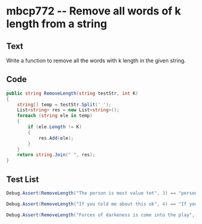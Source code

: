 # mbcp772 -- Remove all words of k length from a string

## Text

Write a function to remove all the words with k length in the given string.

## Code

```csharp
public string RemoveLength(string testStr, int K)
{
    string[] temp = testStr.Split(' ');
    List<string> res = new List<string>();
    foreach (string ele in temp)
    {
        if (ele.Length != K)
        {
            res.Add(ele);
        }
    }
    return string.Join(" ", res);
}
```

## Test List

```csharp
Debug.Assert(RemoveLength("The person is most value tet", 3) == "person is most value");
```

```csharp
Debug.Assert(RemoveLength("If you told me about this ok", 4) == "If you me about ok");
```

```csharp
Debug.Assert(RemoveLength("Forces of darkeness is come into the play", 4) == "Forces of darkeness is the");
```
